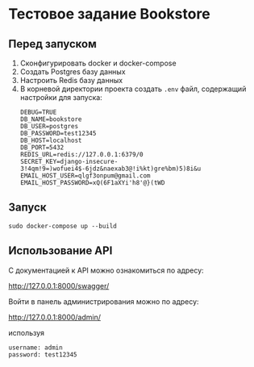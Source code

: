 # Тестовое задание Bookstore

## Перед запуском

1. Сконфигурировать docker и docker-compose
2. Создать Postgres базу данных
3. Настроить Redis базу данных
4. В корневой директории проекта создать `.env` файл, содержащий настройки для запуска:
    ```
    DEBUG=TRUE
    DB_NAME=bookstore
    DB_USER=postgres
    DB_PASSWORD=test12345
    DB_HOST=localhost
    DB_PORT=5432
    REDIS_URL=redis://127.0.0.1:6379/0
    SECRET_KEY=django-insecure-3!4qm!9=)wofuei4$-6jdz&naexab3@!i%kt)gre%bm)5)8i&u
    EMAIL_HOST_USER=qlgf3onpum@gmail.com
    EMAIL_HOST_PASSWORD=xQ(6F1aXYi'h8'@}(tWD
    ```

## Запуск
```
sudo docker-compose up --build
```

## Использование API

С документацией к API можно ознакомиться по адресу:

http://127.0.0.1:8000/swagger/

Войти в панель администрирования можно по адресу:

http://127.0.0.1:8000/admin/

используя

```
username: admin
password: test12345
```
